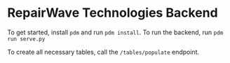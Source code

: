 # RepairWave Technologies Backend
To get started, install `pdm` and run `pdm install`. To run the backend, run `pdm run serve.py`

To create all necessary tables, call the `/tables/populate` endpoint.
